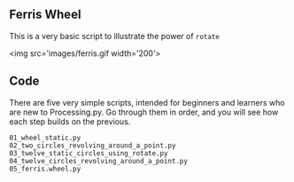 ## Ferris Wheel

This is a very basic script to illustrate the power of `rotate`

<img src='images/ferris.gif width='200'>

## Code

There are five very simple scripts, intended for beginners and learners who are new to Processing.py.
Go through them in order, and you will see how each step builds on the previous.

    01_wheel_static.py
    02_two_circles_revolving_around_a_point.py  
    03_twelve_static_circles_using_rotate.py       
    04_twelve_circles_revolving_around_a_point.py
    05_ferris.wheel.py
    